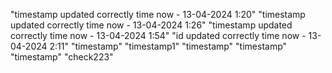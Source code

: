 "timestamp updated correctly time now - 13-04-2024 1:20"
"timestamp updated correctly time now - 13-04-2024 1:26"
"timestamp updated correctly time now - 13-04-2024 1:54"
"id updated correctly time now - 13-04-2024 2:11"
"timestamp"
"timestamp1"
"timestamp"
"timestamp"
"timestamp"
"check223"